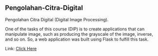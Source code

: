 ## Pengolahan-Citra-Digital
Pengolahan Citra Digital (Digital Image Processing).

One of the tasks of this course (DIP) is to create applications that can manipulate image, such as producing the grayscale of the image, inverse, and so on. So, a web application was built using Flask to fulfill this task.

Link: [Click Here](https://pcd-prod-zan-mien16.mo2.mogenius.io/)
